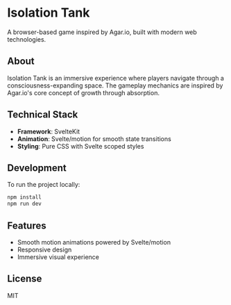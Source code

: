 # Isolation Tank

A browser-based game inspired by Agar.io, built with modern web technologies.

## About

Isolation Tank is an immersive experience where players navigate through a consciousness-expanding space. The gameplay mechanics are inspired by Agar.io's core concept of growth through absorption.

## Technical Stack

- **Framework**: SvelteKit
- **Animation**: Svelte/motion for smooth state transitions
- **Styling**: Pure CSS with Svelte scoped styles

## Development

To run the project locally:

```bash
npm install
npm run dev
```

## Features

- Smooth motion animations powered by Svelte/motion
- Responsive design
- Immersive visual experience

## License

MIT
